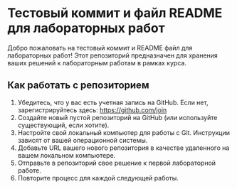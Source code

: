 # Тестовый коммит и файл README для лабораторных работ

Добро пожаловать на тестовый коммит и README файл для лабораторных работ! Этот репозиторий предназначен для хранения ваших решений к лабораторным работам в рамках курса.

## Как работать с репозиторием

1. Убедитесь, что у вас есть учетная запись на GitHub. Если нет, зарегистрируйтесь здесь: https://github.com/join
2. Создайте новый пустой репозиторий на GitHub (или используйте существующий, если хотите).
3. Настройте свой локальный компьютер для работы с Git. Инструкции зависят от вашей операционной системы.
4. Добавьте URL вашего нового репозитория в качестве удаленного на вашем локальном компьютере.
5. Отправьте в репозиторий свое решение к первой лабораторной работе.
6. Повторите процесс для каждой следующей работы.
